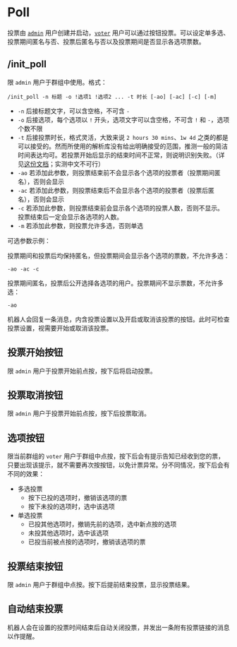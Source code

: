 # Poll

投票由 [`admin`](admin.md) 用户创建并启动，[`voter`](voter.md) 用户可以通过按钮投票。可以设定单多选、投票期间匿名与否、投票后匿名与否以及投票期间是否显示各选项票数。

## /init_poll
限 `admin` 用户于群组中使用。格式：
```
/init_poll -n 标题 -o !选项1 !选项2 ... -t 时长 [-ao] [-ac] [-c] [-m]
```
* `-n` 后接标题文字，可以含空格，不可含 `-` 
* `-o` 后接选项，每个选项以 `!` 开头，选项文字可以含空格，不可含 `!` 和 `-`，选项个数不限
* `-t` 后接投票时长，格式灵活，大致来说 `2 hours 30 mins`、`1w 4d` 之类的都是可以接受的。然而所使用的解析库没有给出明确接受的范围，推测一般的简洁时间表达均可。若投票开始后显示的结束时间不正常，则说明识别失败。（详见[这份文档](https://dateparser.readthedocs.io/en/latest/#relative-dates)；实测中文不可行）
* `-ao` 若添加此参数，则投票结束前不会显示各个选项的投票者（投票期间匿名），否则会显示
* `-ac` 若添加此参数，则投票结束后不会显示各个选项的投票者（投票后匿名），否则会显示
* `-c` 若添加此参数，则投票结束前会显示各个选项的投票人数，否则不显示。投票结束后一定会显示各选项的人数。
* `-m` 若添加此参数，则投票允许多选，否则单选

可选参数示例：

投票期间和投票后均保持匿名，但投票期间会显示各个选项的票数，不允许多选：
```
-ao -ac -c
```

投票期间匿名，投票后公开选择各选项的用户。投票期间不显示票数，不允许多选：
```
-ao 
```

机器人会回复一条消息，内含投票设置以及开启或取消该投票的按钮。此时可检查投票设置，视需要开始或取消该投票。

## 投票开始按钮

限 `admin` 用户于投票开始前点按，按下后将启动投票。

## 投票取消按钮

限 `admin` 用户于投票开始前点按，按下后投票取消。

## 选项按钮

限当前群组的 `voter` 用户于群组中点按，按下后会有提示告知已经收到您的票，只要出现该提示，就不需要再次按按钮，以免计票异常。分不同情况，按下后会有不同的效果：

* 多选投票
    * 按下已投的选项时，撤销该选项的票
    * 按下未投的选项时，选中该选项
* 单选投票
    * 已投其他选项时，撤销先前的选项，选中新点按的选项
    * 未投其他选项时，选中该选项
    * 已投当前被点按的选项时，撤销该选项的票

## 投票结束按钮

限 `admin` 用户于群组中点按。按下后提前结束投票，显示投票结果。

## 自动结束投票

机器人会在设置的投票时间结束后自动关闭投票，并发出一条附有投票链接的消息以作提醒。
